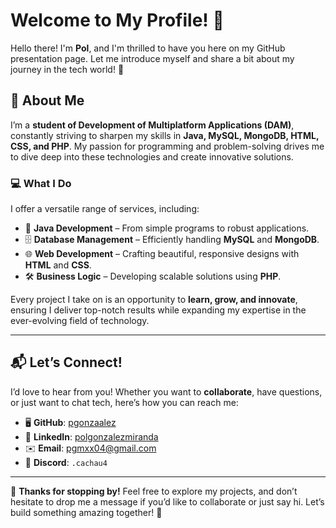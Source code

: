 # Welcome to My Profile! 🎉

Hello there! I'm **Pol**, and I'm thrilled to have you here on my GitHub presentation page. Let me introduce myself and share a bit about my journey in the tech world! 🚀

## 🌟 About Me

I’m a **student of Development of Multiplatform Applications (DAM)**, constantly striving to sharpen my skills in **Java, MySQL, MongoDB, HTML, CSS, and PHP**. My passion for programming and problem-solving drives me to dive deep into these technologies and create innovative solutions.

### 💻 What I Do
I offer a versatile range of services, including:  
- 🔧 **Java Development** – From simple programs to robust applications.  
- 🗄️ **Database Management** – Efficiently handling **MySQL** and **MongoDB**.  
- 🌐 **Web Development** – Crafting beautiful, responsive designs with **HTML** and **CSS**.  
- 🛠️ **Business Logic** – Developing scalable solutions using **PHP**.

Every project I take on is an opportunity to **learn, grow, and innovate**, ensuring I deliver top-notch results while expanding my expertise in the ever-evolving field of technology.

---

## 📬 Let’s Connect!

I’d love to hear from you! Whether you want to **collaborate**, have questions, or just want to chat tech, here’s how you can reach me:  

- 🖥️ **GitHub**: [pgonzaalez](https://github.com/pgonzaalez)  
- 💼 **LinkedIn**: [polgonzalezmiranda](https://www.linkedin.com/in/iamnoddy)  
- ✉️ **Email**: [pgmxx04@gmail.com](mailto:pgmxx04@gmail.com)  
- 💬 **Discord**: `.cachau4`  

---

🎉 **Thanks for stopping by!** Feel free to explore my projects, and don’t hesitate to drop me a message if you’d like to collaborate or just say hi. Let’s build something amazing together! 🌟
